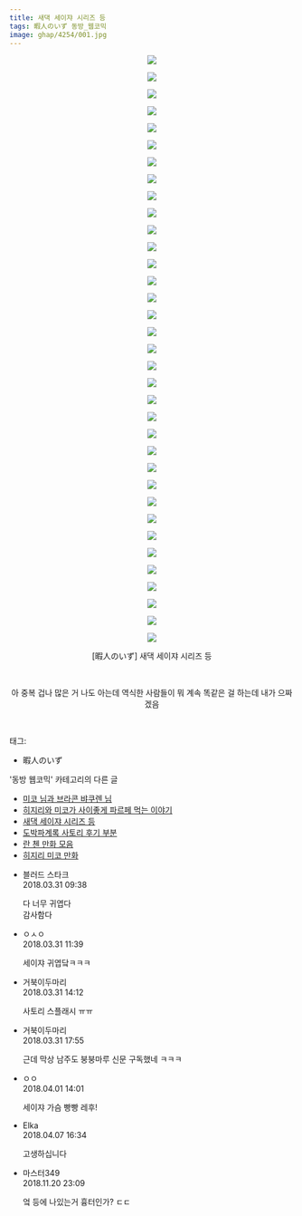 ```yaml
---
title: 새댁 세이쟈 시리즈 등
tags: 暇人のいず 동방_웹코믹
image: ghap/4254/001.jpg
---
```

<div class="article">
<p style="text-align: center; clear: none; float: none;"><img src="{{ site.nasurl }}/ghap/4254/001.jpg"/></p>
<p style="text-align: center; clear: none; float: none;"><img src="{{ site.nasurl }}/ghap/4254/002.jpg"/></p>
<p style="text-align: center; clear: none; float: none;"><img src="{{ site.nasurl }}/ghap/4254/003.jpg"/></p>
<p style="text-align: center; clear: none; float: none;"><img src="{{ site.nasurl }}/ghap/4254/004.jpg"/></p>
<p style="text-align: center; clear: none; float: none;"><img src="{{ site.nasurl }}/ghap/4254/005.jpg"/></p>
<p style="text-align: center; clear: none; float: none;"><img src="{{ site.nasurl }}/ghap/4254/006.jpg"/></p>
<p style="text-align: center; clear: none; float: none;"><img src="{{ site.nasurl }}/ghap/4254/007.jpg"/></p>
<p style="text-align: center; clear: none; float: none;"><img src="{{ site.nasurl }}/ghap/4254/008.jpg"/></p>
<p style="text-align: center; clear: none; float: none;"><img src="{{ site.nasurl }}/ghap/4254/009.jpg"/></p>
<p style="text-align: center; clear: none; float: none;"><img src="{{ site.nasurl }}/ghap/4254/010.jpg"/></p>
<p style="text-align: center; clear: none; float: none;"><img src="{{ site.nasurl }}/ghap/4254/011.jpg"/></p>
<p style="text-align: center; clear: none; float: none;"><img src="{{ site.nasurl }}/ghap/4254/012.jpg"/></p>
<p style="text-align: center; clear: none; float: none;"><img src="{{ site.nasurl }}/ghap/4254/013.jpg"/></p>
<p style="text-align: center; clear: none; float: none;"><img src="{{ site.nasurl }}/ghap/4254/014.jpg"/></p>
<p style="text-align: center; clear: none; float: none;"><img src="{{ site.nasurl }}/ghap/4254/015.jpg"/></p>
<p style="text-align: center; clear: none; float: none;"><img src="{{ site.nasurl }}/ghap/4254/016.jpg"/></p>
<p style="text-align: center; clear: none; float: none;"><img src="{{ site.nasurl }}/ghap/4254/017.jpg"/></p>
<p style="text-align: center; clear: none; float: none;"><img src="{{ site.nasurl }}/ghap/4254/018.jpg"/></p>
<p style="text-align: center; clear: none; float: none;"><img src="{{ site.nasurl }}/ghap/4254/019.jpg"/></p>
<p style="text-align: center; clear: none; float: none;"><img src="{{ site.nasurl }}/ghap/4254/020.jpg"/></p>
<p style="text-align: center; clear: none; float: none;"><img src="{{ site.nasurl }}/ghap/4254/021.jpg"/></p>
<p style="text-align: center; clear: none; float: none;"><img src="{{ site.nasurl }}/ghap/4254/022.jpg"/></p>
<p style="text-align: center; clear: none; float: none;"><img src="{{ site.nasurl }}/ghap/4254/023.jpg"/></p>
<p style="text-align: center; clear: none; float: none;"><img src="{{ site.nasurl }}/ghap/4254/024.jpg"/></p>
<p style="text-align: center; clear: none; float: none;"><img src="{{ site.nasurl }}/ghap/4254/025.jpg"/></p>
<p style="text-align: center; clear: none; float: none;"><img src="{{ site.nasurl }}/ghap/4254/026.jpg"/></p>
<p style="text-align: center; clear: none; float: none;"><img src="{{ site.nasurl }}/ghap/4254/027.jpg"/></p>
<p style="text-align: center; clear: none; float: none;"><img src="{{ site.nasurl }}/ghap/4254/028.jpg"/></p>
<p style="text-align: center; clear: none; float: none;"><img src="{{ site.nasurl }}/ghap/4254/029.jpg"/></p>
<p style="text-align: center; clear: none; float: none;"><img src="{{ site.nasurl }}/ghap/4254/030.jpg"/></p>
<p style="text-align: center; clear: none; float: none;"><img src="{{ site.nasurl }}/ghap/4254/031.jpg"/></p>
<p style="text-align: center; clear: none; float: none;"><img src="{{ site.nasurl }}/ghap/4254/032.jpg"/></p>
<p style="text-align: center; clear: none; float: none;"><img src="{{ site.nasurl }}/ghap/4254/033.jpg"/></p>
<p style="text-align: center; clear: none; float: none;"><img src="{{ site.nasurl }}/ghap/4254/034.jpg"/></p>
<p style="text-align: center; clear: none; float: none;"><img src="{{ site.nasurl }}/ghap/4254/035.jpg"/></p>
<p style="text-align: center; clear: none; float: none;">[暇人のいず] 새댁 세이쟈 시리즈 등</p>
<p style="text-align: center; clear: none; float: none;"><br/></p>
<p style="text-align: center; clear: none; float: none;">아 중복 겁나 많은 거 나도 아는데 역식한 사람들이 뭐 계속 똑같은 걸 하는데 내가 으짜겠음</p>
<p><br/></p>
</div><div class="tagTrail">
<p>태그: </p>
<ul>
<li>暇人のいず</li>
</ul>
</div><div class="another">
<p>'동방 웹코믹' 카테고리의 다른 글</p>
<ul>
<li><a href="/2018-03-31-ghap_4260">미코 님과 브라콘 뱌쿠렌 님</a></li>
<li><a href="/2018-03-31-ghap_4259">히지리와 미코가 사이좋게 파르페 먹는 이야기</a></li>
<li><a href="/2018-03-31-ghap_4254">새댁 세이쟈 시리즈 등</a></li>
<li><a href="/2018-03-31-ghap_4252">도박파계록 사토리 후기 부분</a></li>
<li><a href="/2018-03-31-ghap_4251">란 첸 만화 모음</a></li>
<li><a href="/2018-03-31-ghap_4250">히지리 미코 만화</a></li>
</ul>
</div><div class="cb_module cb_fluid">
<div class="cb_wrt cb_profile">
<div class="comment">
<ul>
<li class="cb_thumb_off" id="comment15230778">
<div class="cb_comment_area">
<div class="cb_info_area">
<div class="cb_section">
<span class="cb_nick_name">블러드 스타크</span>
</div>
<div class="cb_section">
<span class="cb_date">2018.03.31 09:38 </span>
</div>
</div>
<div class="cb_dsc_comment">
<p class="cb_dsc">
											다 너무 귀엽다<br/>
감사함다
										</p>
</div>
</div></li>
<li class="cb_thumb_off" id="comment15230816">
<div class="cb_comment_area">
<div class="cb_info_area">
<div class="cb_section">
<span class="cb_nick_name">ㅇㅅㅇ</span>
</div>
<div class="cb_section">
<span class="cb_date">2018.03.31 11:39 </span>
</div>
</div>
<div class="cb_dsc_comment">
<p class="cb_dsc">
											세이쟈 귀엽닼ㅋㅋㅋ
										</p>
</div>
</div></li>
<li class="cb_thumb_off" id="comment15230880">
<div class="cb_comment_area">
<div class="cb_info_area">
<div class="cb_section">
<span class="cb_nick_name">거북이두마리</span>
</div>
<div class="cb_section">
<span class="cb_date">2018.03.31 14:12 </span>
</div>
</div>
<div class="cb_dsc_comment">
<p class="cb_dsc">
											사토리 스플래시 ㅠㅠ
										</p>
</div>
</div></li>
<li class="cb_thumb_off" id="comment15230972">
<div class="cb_comment_area">
<div class="cb_info_area">
<div class="cb_section">
<span class="cb_nick_name">거북이두마리</span>
</div>
<div class="cb_section">
<span class="cb_date">2018.03.31 17:55 </span>
</div>
</div>
<div class="cb_dsc_comment">
<p class="cb_dsc">
											근데 막상 남주도 붕붕마루 신문 구독했네 ㅋㅋㅋ
										</p>
</div>
</div></li>
<li class="cb_thumb_off" id="comment15231305">
<div class="cb_comment_area">
<div class="cb_info_area">
<div class="cb_section">
<span class="cb_nick_name">ㅇㅇ</span>
</div>
<div class="cb_section">
<span class="cb_date">2018.04.01 14:01 </span>
</div>
</div>
<div class="cb_dsc_comment">
<p class="cb_dsc">
											세이쟈 가슴 빵빵 레후!
										</p>
</div>
</div></li>
<li class="cb_thumb_off" id="comment15234963">
<div class="cb_comment_area">
<div class="cb_info_area">
<div class="cb_section">
<span class="cb_nick_name">Elka</span>
</div>
<div class="cb_section">
<span class="cb_date">2018.04.07 16:34 </span>
</div>
</div>
<div class="cb_dsc_comment">
<p class="cb_dsc">
											고생하십니다
										</p>
</div>
</div></li>
<li class="cb_thumb_off" id="comment15375974">
<div class="cb_comment_area">
<div class="cb_info_area">
<div class="cb_section">
<span class="cb_nick_name">마스터349</span>
</div>
<div class="cb_section">
<span class="cb_date">2018.11.20 23:09 </span>
</div>
</div>
<div class="cb_dsc_comment">
<p class="cb_dsc">
											엌 등에 나있는거 흉터인가? ㄷㄷ
										</p>
</div>
</div></li>
</ul>
</div>
</div><!-- commentList close -->
</div>